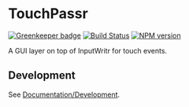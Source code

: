 <!-- {{Top}} -->
# TouchPassr

[![Greenkeeper badge](https://badges.greenkeeper.io/FullScreenShenanigans/TouchPassr.svg)](https://greenkeeper.io/)
[![Build Status](https://travis-ci.org/FullScreenShenanigans/TouchPassr.svg?branch=master)](https://travis-ci.org/FullScreenShenanigans/TouchPassr)
[![NPM version](https://badge.fury.io/js/touchpassr.svg)](http://badge.fury.io/js/touchpassr)

A GUI layer on top of InputWritr for touch events.
<!-- {{/Top}} -->

<!-- {{Development}} -->
## Development

See [Documentation/Development](https://github.com/FullScreenShenanigans/Documentation).


<!-- {{/Development}} -->

